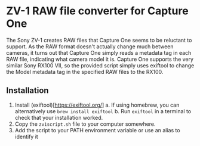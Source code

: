 # ZV-1 RAW file converter for Capture One

The Sony ZV-1 creates RAW files that Capture One seems to be reluctant to support. As the RAW format doesn't actually change much between cameras, it turns out that Capture One simply reads a metadata tag in each RAW file, indicating what camera model it is. Capture One supports the very similar Sony RX100 VII, so the provided script simply uses exiftool to change the Model metadata tag in the specified RAW files to the RX100.

## Installation

1. Install (exiftool)[https://exiftool.org/]
    a. If using homebrew, you can alternatively use `brew install exiftool`
    b. Run `exiftool` in a terminal to check that your installation worked.
2. Copy the `zv1script.sh` file to your computer somewhere.
3. Add the script to your PATH environment variable or use an alias to identify it

